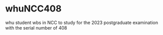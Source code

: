 # whuNCC408
whu student wbs in NCC to study for the 2023 postgraduate examination with the serial number of 408
